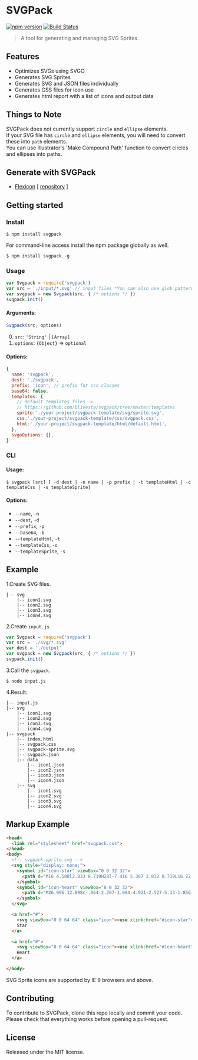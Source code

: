 # SVGPack

[![npm version](https://img.shields.io/npm/v/svgpack.svg?style=flat-square)](https://www.npmjs.com/package/svgpack)
[![Build Status](https://img.shields.io/travis/blivesta/svgpack/master.svg?style=flat-square)](https://travis-ci.org/blivesta/svgpack)

> A tool for generating and managing SVG Sprites.

## Features

- Optimizes SVGs using SVGO
- Generates SVG Sprites
- Generates SVG and JSON files individually
- Generates CSS files for icon use
- Generates html report with a list of icons and output data

## Things to Note

SVGPack does not currently support `circle` and `ellipse` elements.  
If your SVG file has `circle` and `ellipse` elements, you will need to convert these into `path` elements.  
You can use Illustrator's 'Make Compound Path' function to convert circles and ellipses into paths.


## Generate with SVGPack

- [Flexicon](http://git.blivesta.com/flexicon/) [ [repository](https://github.com/blivesta/flexicon) ]


## Getting started

### Install

```
$ npm install svgpack
```

For command-line access install the npm package globally as well.

```
$ npm install svgpack -g
```


### Usage

```js
var Svgpack = require('svgpack')
var src = './input/*.svg' // input files *You can also use glob pattern.
var svgpack = new Svgpack(src, { /* options */ })
svgpack.init()
```

#### Arguments:

```js
Svgpack(src, options)
```


0. `src`: `'String'` | `[Array]`
0. `options`: `{Object}` => `optional`


#### Options:

```js
{
  name: 'svgpack',
  dest: './svgpack',
  prefix: 'icon', // prefix for css classes
  base64: false,
  templates: {
    // default templates files ->
    // https://github.com/blivesta/svgpack/tree/master/templates
    sprite:'./your-project/svgpack-template/svg/sprite.svg',
    css:'./your-project/svgpack-template/css/svgpack.css',
    html:'./your-project/svgpack-template/html/default.html',
  },
  svgoOptions: {},
}
```


### CLI

#### Usage:

```
$ svgpack [src] [ -d dest | -n name | -p prefix | -t templateHtml | -c templateCss | -s templateSprite]
```

#### Options:

- `--name`, `-n`
- `--dest`, `-d`
- `--prefix`, `-p`
- `--base64`, `-b`
- `--templateHtml`, `-t`
- `--templateCss`, `-c`
- `--templateSprite`, `-s`


## Example

1.Create SVG files.
```
|-- svg
    |-- icon1.svg
    |-- icon2.svg
    |-- icon3.svg
    |-- icon4.svg
```

2.Create `input.js`
```js
var Svgpack = require('svgpack')
var src = './svg/*.svg'
var dest = './output'
var svgpack = new Svgpack(src, { /* options */ })
svgpack.init()
```

3.Call the `svgpack`.
```
$ node input.js
```

4.Result:

```
|-- input.js
|-- svg
    |-- icon1.svg
    |-- icon2.svg
    |-- icon3.svg
    |-- icon4.svg
|-- svgpack
    |-- index.html
    |-- svgpack.css
    |-- svgpack-sprite.svg
    |-- svgpack.json
    |-- data
        |-- icon1.json
        |-- icon2.json
        |-- icon3.json
        |-- icon4.json
    |-- svg
        |-- icon1.svg
        |-- icon2.svg
        |-- icon3.svg
        |-- icon4.svg
```

## Markup Example

```html
<head>
  <link rel="stylesheet" href="svgpack.css">
</head>
<body>
  <!-- svgpack-sprite.svg -->
  <svg style="display: none;">
    <symbol id="icon-star" viewBox="0 0 32 32">
      <path d="M16 4.588l2.833 8.719H28l-7.416 5.387 2.832 8.719L16 22.023l-7.417 5.389 2.833-8.719L4 13.307h9.167L16 4.588z"/>
    </symbol>
    <symbol id="icon-heart" viewBox="0 0 32 32">
      <path d="M26.996 12.898c-.064-2.207-1.084-4.021-2.527-5.13-1.856-1.428-4.415-1.69-6.542-.132-.702.516-1.359 1.23-1.927 2.168-.568-.938-1.224-1.652-1.927-2.167-2.127-1.559-4.685-1.297-6.542.132-1.444 1.109-2.463 2.923-2.527 5.13-.035 1.172.145 2.48.788 3.803 1.01 2.077 5.755 6.695 10.171 10.683l.035.038.002-.002.002.002.036-.038c4.415-3.987 9.159-8.605 10.17-10.683.644-1.323.822-2.632.788-3.804z"/>
    </symbol>
  </svg>

  <a href="#">
    <svg viewBox="0 0 64 64" class="icon"><use xlink:href="#icon-star"></use></svg>
    Star
  </a>

  <a href="#">
    <svg viewBox="0 0 64 64" class="icon"><use xlink:href="#icon-heart"></use></svg>
    Heart
  </a>

</body>
```

SVG Sprite icons are supported by IE 9 browsers and above.

## Contributing

To contribute to SVGPack, clone this repo locally and commit your code.  
Please check that everything works before opening a pull-request.


## License
Released under the MIT license.
